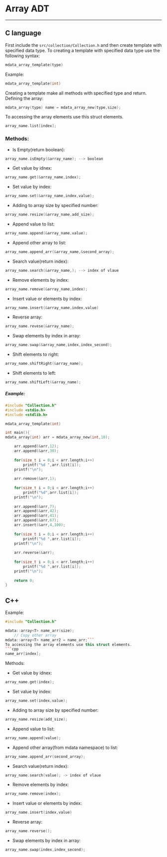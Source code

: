# Array ADT
----------------------------
## C language
First include the `src/collection/Collection.h` and then create template with specified data type.
To creating a template with specified data type use the following syntax:
```c
mdata_array_template(type)
```
Example:
```c
mdata_array_template(int)
```
Creating a template make all methods with specified type and return.  
Defining the array:
```c
mdata_array(type) name = mdata_array_new(type,size);
```
To accessing the array elements use this struct elements.
```c 
array_name.list[index];
```
### Methods:  
* Is Empty(return boolean):
 ```c
array_name.isEmpty(&array_name); --> boolean
```
* Get value by idnex:
``` c
array_name.get(&array_name,index);
```
* Set value by index:
 ```c
array_name.set(&array_name,index,value);
```
* Adding to array size by specified number:
 ```c
array_name.resize(&array_name,add_size);
```
* Append value to list:
 ```c
array_name.append(&array_name,value);
```
* Append other array to list:
 ```c
array_name.append_arr(&array_name,&second_array);
```
* Search value(return index):
 ```c
array_name.search(&array_name,); --> index of vlaue
```
* Remove elements by index:
 ```c
array_name.remove(&array_name,index);
```
* Insert value or elements by index:
 ```c
array_name.insert(&array_name,index,value)
```
* Reverse array:
 ```c
array_name.revese(&array_name);
```
* Swap elements by index in array:
```c
array_name.swap(&array_name,index,index_second);
```
* Shift elements to right:
```c
array_name.shiftRight(&array_name);
```
* Shift elements to left:
```c
array_name.shiftLeft(&array_name);
```

##### Example:  
```c
#include "Collection.h"
#include <stdio.h>
#include <stdlib.h>

mdata_array_template(int)

int main(){
mdata_array(int) arr = mdata_array_new(int,10);

	arr.append(&arr,12);
    arr.append(&arr,30);
    
	for(size_t i = 0;i < arr.length;i++)
    	printf("%d ",arr.list[i]);
    printf("\n");
    
    arr.remove(&arr,1);
    
	for(size_t i = 0;i < arr.length;i++)
    	printf("%d",arr.list[i]);
    printf("\n");
    
    arr.append(&arr,7);
    arr.append(&arr,42);
    arr.append(&arr,41);
    arr.append(&arr,67);
    arr.insert(&arr,4,100);
    
	for(size_t i = 0;i < arr.length;i++)
    	printf("%d ",arr.list[i]);
    printf("\n");
    
    arr.reverse(&arr);
    
	for(size_t i = 0;i < arr.length;i++)
    	printf("%d ",arr.list[i]);
    printf("\n");
	
	return 0;
}
```

## C++

Example:
```cpp
#include "Collection.h"

mdata::array<T> name_arr(size);
	// Copy other array
mdata::array<T> name_arr2 = name_arr;```
To accessing the array elements use this struct elements.
```cpp
name_arr[index];
```

Methods:
* Get value by idnex:
``` c
array_name.get(index);
```
* Set value by index:
 ```c
 array_name.set(index,value);
```
* Adding to array size by specified number:
 ```c
array_name.resize(add_size);
```
* Append value to list:
 ```c
array_name.append(value);
```
* Append other array(from mdata namespace) to list:
 ```c
array_name.append_arr(second_array);
```
* Search value(return index):<T>
 ```c
array_name.search(value); -> index of vlaue
```
* Remove elements by index:
 ```c
array_name.remove(index);
```
* Insert value or elements by index:
 ```c
array_name.insert(index,value)
```
* Reverse array:
 ```c
array_name.reverse();
```
* Swap elements by index in array:
 ```c
array_name.swap(index,index_second);
```
